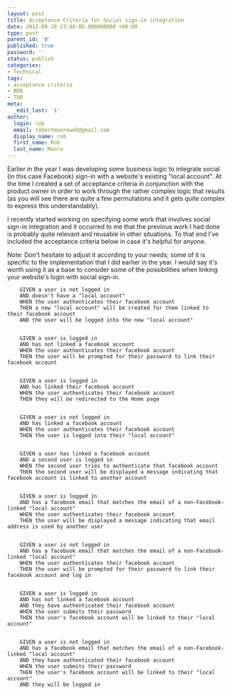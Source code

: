 ```yaml
---
layout: post
title: Acceptance Criteria for Social sign-in integration
date: 2012-09-20 23:46:08.000000000 +08:00
type: post
parent_id: '0'
published: true
password: ''
status: publish
categories:
- Technical
tags:
- acceptance criteria
- BDD
- TDD
meta:
  _edit_last: '1'
author:
  login: rob
  email: robertmooreweb@gmail.com
  display_name: rob
  first_name: Rob
  last_name: Moore
---
```



Earlier in the year I was developing some business logic to integrate social (in this case Facebook) sign-in with a website's existing "local account". At the time I created a set of acceptance criteria in conjunction with the product owner in order to work through the rather complex logic that results (as you will see there are quite a few permutations and it gets quite complex to express this understandably).



I recently started working on specifying some work that involves social sign-in integration and it occurred to me that the previous work I had done is probably quite relevant and reusable in other situations. To that end I've included the acceptance criteria below in case it's helpful for anyone.



Note: Don't hesitate to adjust it according to your needs; some of it is specific to the implementation that I did earlier in the year. I would say it's worth using it as a base to consider some of the possibilities when linking your website's login with social sign-in.



```
    GIVEN a user is not logged in
    AND doesn't have a "local account"
    WHEN the user authenticates their facebook account
    THEN a new "local account" will be created for them linked to their facebook account
    AND the user will be logged into the new "local account"
     
     
    GIVEN a user is logged in
    AND has not linked a facebook account
    WHEN the user authenticates their facebook account
    THEN the user will be prompted for their password to link their facebook account
     
     
    GIVEN a user is logged in
    AND has linked their facebook account
    WHEN the user authenticates their facebook account
    THEN they will be redirected to the Home page
     
     
    GIVEN a user is not logged in
    AND has linked a facebook account
    WHEN the user authenticates their facebook account
    THEN the user is logged into their "local account"
     
     
    GIVEN a user has linked a facebook account
    AND a second user is logged in
    WHEN the second user tries to authenticate that facebook account
    THEN the second user will be displayed a message indicating that facebook account is linked to another account
     
     
    GIVEN a user is logged in
    AND has a facebook email that matches the email of a non-Facebook-linked "local account"
    WHEN the user authenticates their facebook account
    THEN the user will be displayed a message indicating that email address is used by another user
     
     
    GIVEN a user is not logged in
    AND has a facebook email that matches the email of a non-Facebook-linked "local account"
    WHEN the user authenticates their facebook account
    THEN the user will be prompted for their password to link their facebook account and log in
     
     
    GIVEN a user is logged in
    AND has not linked a facebook account
    AND they have authenticated their facebook account
    WHEN the user submits their password
    THEN the user's facebook account will be linked to their "local account"
     
     
    GIVEN a user is not logged in
    AND has a facebook email that matches the email of a non-Facebook-linked "local account"
    AND they have authenticated their facebook account
    WHEN the user submits their password
    THEN the user's facebook account will be linked to their "local account"
    AND they will be logged in
```
